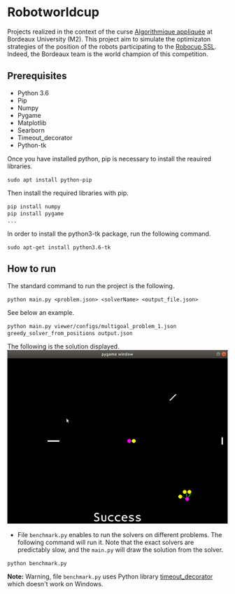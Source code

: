 # Robotworldcup
Projects realized in the context of the curse [Algorithmique appliquée](https://www.labri.fr/perso/lhofer/index.php?page=teaching/algorithmique_appliquee/index) at Bordeaux University (M2).
This project aim to simulate the optimizaton strategies of the position of the robots participating to the [Robocup SSL](https://ssl.robocup.org/). Indeed, the Bordeaux team is the world champion of this competition.

## Prerequisites
- Python 3.6
- Pip
- Numpy
- Pygame
- Matplotlib
- Searborn
- Timeout_decorator
- Python-tk

Once you have installed python, pip is necessary to install the reauired libraries.
```
sudo apt install python-pip
```
Then install the required libraries with pip.
```
pip install numpy
pip install pygame
...
```
In order to install the python3-tk package, run the following command.
```
sudo apt-get install python3.6-tk
```

## How to run
The standard command to run the project is the following.
```
python main.py <problem.json> <solverName> <output_file.json>
```
See below an example.
```
python main.py viewer/configs/multigoal_problem_1.json greedy_solver_from_positions output.json
```
The following is the solution displayed.
![alt text](https://github.com/ltomas837/Robotworldcup/blob/main/solution.png?raw=true)

- File `benchmark.py` enables to run the solvers on different problems. The following command will run it. Note that the exact solvers are predictably slow, and the `main.py` will draw the solution from the solver.
```
python benchmark.py
```

**Note:** Warning, file `benchmark.py` uses Python library [timeout_decorator](https://pypi.org/project/timeout-decorator/) which doesn't work on Windows.

